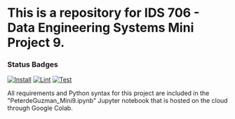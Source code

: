 # This is a repository for IDS 706 - Data Engineering Systems Mini Project 9. 

### Status Badges
[![Install](https://github.com/PeterdeGuzman/PeterdeGuzmanMini9/actions/workflows/install.yml/badge.svg)](https://github.com/PeterdeGuzman/PeterdeGuzmanMini9/actions/workflows/install.yml)
[![Lint](https://github.com/PeterdeGuzman/PeterdeGuzmanMini9/actions/workflows/lint.yml/badge.svg)](https://github.com/PeterdeGuzman/PeterdeGuzmanMini9/actions/workflows/lint.yml)
[![Test](https://github.com/PeterdeGuzman/PeterdeGuzmanMini9/actions/workflows/test.yml/badge.svg)](https://github.com/PeterdeGuzman/PeterdeGuzmanMini9/actions/workflows/test.yml)

All requirements and Python syntax for this project are included in the "PeterdeGuzman_Mini9.ipynb" Jupyter notebook that is hosted on the cloud through Google Colab. 
